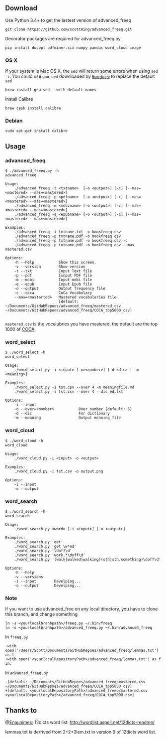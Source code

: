 ## Download


Use Python 3.4+ to get the lastest version of advanced_freeq

```
git clone https://github.com/scottming/advanced_freeq.git
```

Decorator packages are required for advanced_freeq.py.

```
pip install docopt pdfminer.six numpy pandas word_cloud image
```

### OS X

If your system is Mac OS X, the `sed` will return some errors when using `sed -i`. You could use  `gnu-sed`  downloaded by [`Homebrew`](http://brew.sh/) to replace the default `sed`

```
brew install gnu-sed --with-default-names
```

Install Calibre

```
brew cask install calibre
```

### Debian

```
sudo apt-get install calibre
```

## Usage

### advanced_freeq

```
$ ./advanced_freeq.py -h
advanced_freeq

Usage:
    ./advanced_freeq -t <txtname>  [-o <output>] [-c] [--mas=<mastered> --mas=<mastered>]
    ./advanced_freeq -p <pdfname>  [-o <output>] [-c] [--mas=<mastered> --mas=<mastered>]
    ./advanced_freeq -m <mobiname> [-o <output>] [-c] [--mas=<mastered> --mas=<mastered>]
    ./advanced_freeq -e <epubname> [-o <output>] [-c] [--mas=<mastered> --mas=<mastered>]

Examples:
    ./advanced_freeq -i txtname.txt -o bookfreeq.csv
    ./advanced_freeq -p txtname.pdf -o bookfreeq.csv
    ./advanced_freeq -p txtname.pdf -o bookfreeq.csv -c
    ./advanced_freeq -p txtname.pdf -o bookfreeq.csv --mas mastered.csv

Options:
    -h --help           Show this screen.
    -v --version        Show version
    -t --txt            Input Text file
    -p --pdf            Isnput PDF file
    -m --mobi           Input mobi file
    -e --epub           Input Epub file
    -o --output         Output frequency file
    -c --coca           CoCa Vocabulary
    --mas=<masterted>   Mastered vocabularies file
                        [default: ~/Documents/GitHubRepoes/advanced_freeq/mastered.csv ~/Documents/GitHubRepoes/advanced_freeq/COCA_top5000.csv]
						 
```

`mastered.csv` is the vocalubries you have mastered, the default are the top 1000 of [COCA](http://corpus.byu.edu/coca/).

### word_select 

```
$ ./word_select -h
word_select

Usage:
    ./word_select.py -i <input> [-o=<number>] [-d <dic> | -m <meaning>]

Examples:
    ./word_select.py -i tst.csv --over 4 -m meaningfile.md
    ./word_select.py -i tst.csv --over 4 --dic ed.txt

Options:
    -i --input
    -o --over=<number>           Over number [default: 5]
    -d --dic                     For dictionary
    -m --meaning                 Output meaning file

```

### word_cloud

```
$ ./word_cloud -h
word_cloud

Usage:
    ./word_cloud.py -i <input> -o <output>

Examples:
    ./word_cloud.py -i tst.csv -o output.png

Options:
    -i --input
    -o --output
```

### word_search

```
$ ./word_search -h
word_search

Usage:
    ./word_search.py <word> [-i <input>] [-o <output>]

Examples:
    ./word_search.py 'get'
    ./word_search.py 'get \w*ed'
    ./word_search.py '\doff\d'
    ./word_search.py 'work.*\doff\d'
    ./word_search.py '(walk|walked|walking)(sth|sth.something)\doff\d'

Options:
    -h --help
    -v --versions
    -i --input        Develping...
    -o --output       Develping...
```
### Note

If you want to use advanced_free on any local directory, you have to clone this branch, and change something

```
ln -s <yourlocalbranhpath>/freeq.py ~/.bin/freeq
ln -s <yourlocalbranhpath>/advanced_freeq.py ~/.bin/advanced_freeq
```

In `freeq.py`

```git
-with open('/Users/Scott/Documents/GitHubRepoes/advanced_freeq/lemmas.txt') as f
+with open('<yourlocalRepositoryPath>/advanced_freeq/lemmas.txt') as f
in:
```

In `advanced_freeq.py`

```git
-[default: ~/Documents/GitHubRepoes/advanced_freeq/mastered.csv ~/Documents/GitHubRepoes/advanced_freeq/COCA_top5000.csv]
+[default: <yourlocalRepositoryPath>/advanced_freeq/mastered.csv <yourlocalRepositoryPath>/advanced_freeq/COCA_top5000.csv]
```


## Thanks to

@[Enaunimes](https://github.com/Enaunimes/freeq); 12dicts word list: <http://wordlist.aspell.net/12dicts-readme/>

lemmas.txt is derrived from 2+2+3lem.txt in version 6 of 12dicts word
list.



